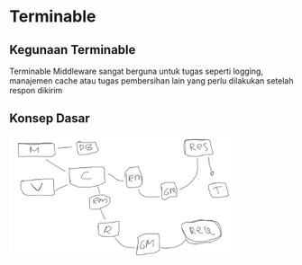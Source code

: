 # Terminable

## Kegunaan Terminable
Terminable Middleware sangat berguna untuk tugas seperti logging, manajemen cache atau tugas pembersihan lain yang perlu dilakukan setelah respon dikirim

## Konsep Dasar
<img src="https://github.com/GarapDigital/terminable/blob/2bebb041adeb11e87c1b0a0c5cc11ca09f93f649/terminable_1.JPG" width="400" alt="Terminable Image">
